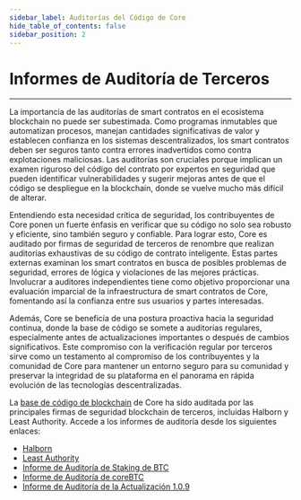 ```yaml
---
sidebar_label: Auditorías del Código de Core
hide_table_of_contents: false
sidebar_position: 2
---
```


# Informes de Auditoría de Terceros

---

La importancia de las auditorías de smart contratos en el ecosistema blockchain no puede ser subestimada. Como programas inmutables que automatizan procesos, manejan cantidades significativas de valor y establecen confianza en los sistemas descentralizados, los smart contratos deben ser seguros tanto contra errores inadvertidos como contra explotaciones maliciosas. Las auditorías son cruciales porque implican un examen riguroso del código del contrato por expertos en seguridad que pueden identificar vulnerabilidades y sugerir mejoras antes de que el código se despliegue en la blockchain, donde se vuelve mucho más difícil de alterar.

Entendiendo esta necesidad crítica de seguridad, los contribuyentes de Core ponen un fuerte énfasis en verificar que su código no solo sea robusto y eficiente, sino también seguro y confiable. Para lograr esto, Core es auditado por firmas de seguridad de terceros de renombre que realizan auditorías exhaustivas de su código de contrato inteligente. Estas partes externas examinan los smart contratos en busca de posibles problemas de seguridad, errores de lógica y violaciones de las mejores prácticas. Involucrar a auditores independientes tiene como objetivo proporcionar una evaluación imparcial de la infraestructura de smart contratos de Core, fomentando así la confianza entre sus usuarios y partes interesadas.

Además, Core se beneficia de una postura proactiva hacia la seguridad continua, donde la base de código se somete a auditorías regulares, especialmente antes de actualizaciones importantes o después de cambios significativos. Este compromiso con la verificación regular por terceros sirve como un testamento al compromiso de los contribuyentes y la comunidad de Core para mantener un entorno seguro para su comunidad y preservar la integridad de su plataforma en el panorama en rápida evolución de las tecnologías descentralizadas.

La [base de código de blockchain](https://github.com/coredao-org) de Core ha sido auditada por las principales firmas de seguridad blockchain de terceros, incluidas Halborn y Least Authority. Accede a los informes de auditoría desde los siguientes enlaces:

- [Halborn](https://github.com/HalbornSecurity/PublicReports/blob/master/Solidity%20Smart%20Contract%20Audits/CoreDAO_Genesis_Smart_Contract_Security_Audit_Report_Halborn_Final.pdf)
- [Least Authority](https://leastauthority.com/blog/audits/audit-of-core-dao-layer-1-smart-contracts/)
- [Informe de Auditoría de Staking de BTC](https://www.halborn.com/audits/coredao/btc-staking)
- [Informe de Auditoría de coreBTC](https://www.halborn.com/audits/coredao/corebtc)
- [Informe de Auditoría de la Actualización 1.0.9](https://www.halborn.com/audits/coredao/109-upgrade-release)
